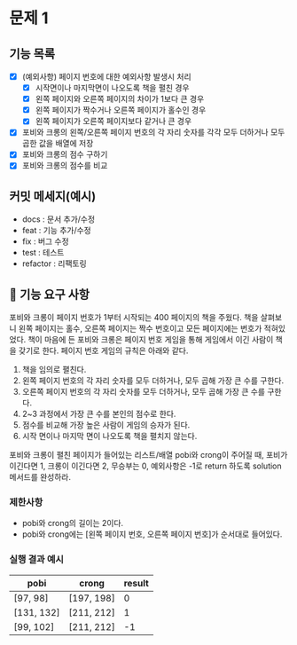 # 문제 1

## 기능 목록

- [X] (예외사항) 페이지 번호에 대한 예외사항 발생시 처리
  - [X] 시작면이나 마지막면이 나오도록 책을 펼친 경우
  - [X] 왼쪽 페이지와 오른쪽 페이지의 차이가 1보다 큰 경우
  - [X] 왼쪽 페이지가 짝수거나 오른쪽 페이지가 홀수인 경우
  - [X] 왼쪽 페이지가 오른쪽 페이지보다 같거나 큰 경우
- [X] 포비와 크롱의 왼쪽/오른쪽 페이지 번호의 각 자리 숫자를 각각 모두 더하거나 모두 곱한 값을 배열에 저장
- [X] 포비와 크롱의 점수 구하기
- [X] 포비와 크롱의 점수를 비교

## 커밋 메세지(예시)
- docs : 문서 추가/수정
- feat : 기능 추가/수정
- fix  : 버그 수정
- test : 테스트
- refactor : 리팩토링
  

## 🚀 기능 요구 사항

포비와 크롱이 페이지 번호가 1부터 시작되는 400 페이지의 책을 주웠다. 책을 살펴보니 왼쪽 페이지는 홀수, 오른쪽 페이지는 짝수 번호이고 모든 페이지에는 번호가 적혀있었다. 책이 마음에 든 포비와 크롱은 페이지 번호 게임을 통해 게임에서 이긴 사람이 책을 갖기로 한다. 페이지 번호 게임의 규칙은 아래와 같다.

1. 책을 임의로 펼친다.
2. 왼쪽 페이지 번호의 각 자리 숫자를 모두 더하거나, 모두 곱해 가장 큰 수를 구한다.
3. 오른쪽 페이지 번호의 각 자리 숫자를 모두 더하거나, 모두 곱해 가장 큰 수를 구한다.
4. 2~3 과정에서 가장 큰 수를 본인의 점수로 한다.
5. 점수를 비교해 가장 높은 사람이 게임의 승자가 된다.
6. 시작 면이나 마지막 면이 나오도록 책을 펼치지 않는다.

포비와 크롱이 펼친 페이지가 들어있는 리스트/배열 pobi와 crong이 주어질 때, 포비가 이긴다면 1, 크롱이 이긴다면 2, 무승부는 0, 예외사항은 -1로 return 하도록 solution 메서드를 완성하라.

### 제한사항

- pobi와 crong의 길이는 2이다.
- pobi와 crong에는 [왼쪽 페이지 번호, 오른쪽 페이지 번호]가 순서대로 들어있다.

### 실행 결과 예시

| pobi | crong | result |
| --- | --- | --- |
| [97, 98] | [197, 198] | 0 |
| [131, 132] | [211, 212] | 1 |
| [99, 102] | [211, 212] | -1 |
